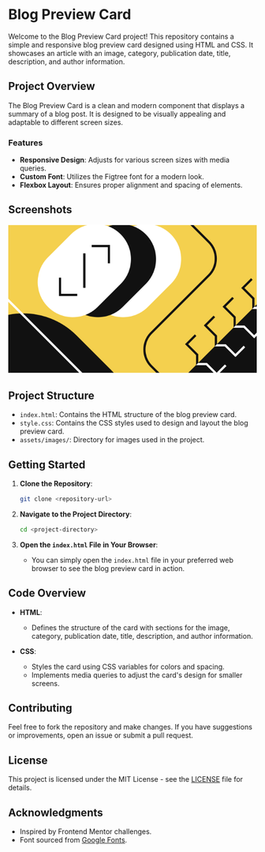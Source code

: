 # Blog Preview Card

Welcome to the Blog Preview Card project! This repository contains a simple and responsive blog preview card designed using HTML and CSS. It showcases an article with an image, category, publication date, title, description, and author information.

## Project Overview

The Blog Preview Card is a clean and modern component that displays a summary of a blog post. It is designed to be visually appealing and adaptable to different screen sizes.

### Features

- **Responsive Design**: Adjusts for various screen sizes with media queries.
- **Custom Font**: Utilizes the Figtree font for a modern look.
- **Flexbox Layout**: Ensures proper alignment and spacing of elements.

## Screenshots

![Blog Preview Card](./assets/images/illustration-article.svg)

## Project Structure

- `index.html`: Contains the HTML structure of the blog preview card.
- `style.css`: Contains the CSS styles used to design and layout the blog preview card.
- `assets/images/`: Directory for images used in the project.

## Getting Started

1. **Clone the Repository**:

    ```bash
    git clone <repository-url>
    ```

2. **Navigate to the Project Directory**:

    ```bash
    cd <project-directory>
    ```

3. **Open the `index.html` File in Your Browser**:
    - You can simply open the `index.html` file in your preferred web browser to see the blog preview card in action.

## Code Overview

- **HTML**:
  - Defines the structure of the card with sections for the image, category, publication date, title, description, and author information.
  
- **CSS**:
  - Styles the card using CSS variables for colors and spacing.
  - Implements media queries to adjust the card's design for smaller screens.

## Contributing

Feel free to fork the repository and make changes. If you have suggestions or improvements, open an issue or submit a pull request.

## License

This project is licensed under the MIT License - see the [LICENSE](LICENSE) file for details.

## Acknowledgments

- Inspired by Frontend Mentor challenges.
- Font sourced from [Google Fonts](https://fonts.google.com/).

